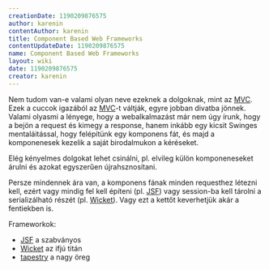 ```yaml
---
creationDate: 1190209876575 
author: karenin 
contentAuthor: karenin 
title: Component Based Web Frameworks 
contentUpdateDate: 1190209876575 
name: Component Based Web Frameworks 
layout: wiki 
date: 1190209876575 
creator: karenin 
---
```

Nem tudom van-e valami olyan neve ezeknek a dolgoknak, mint az [MVC](MVC.html). Ezek a cuccok igazából az [MVC](MVC.html)-t váltják, egyre jobban divatba jönnek. Valami olyasmi a lényege, hogy a webalkalmazást már nem úgy írunk, hogy a bejön a request és kimegy a response, hanem inkább egy kicsit Swinges mentaláitással, hogy felépítünk egy komponens fát, és majd a komponenesek kezelik a saját birodalmukon a kéréseket.

Elég kényelmes dolgokat lehet csinálni, pl. elvileg külön komponeneseket árulni és azokat egyszerűen újrahsznosítani.

Persze mindennek ára van, a komponens fának minden requesthez létezni kell, ezért vagy mindig fel kell építeni (pl. [JSF](JSF.html)) vagy session-ba kell tárolni a serializálható részét (pl. [Wicket](Wicket.html)). Vagy ezt a kettőt keverhetjük akár a fentiekben is.

Frameworkok:
* [JSF](JSF.html) a szabványos
* [Wicket](Wicket.html) az ifjú titán
* [tapestry](tapestry.html) a nagy öreg
